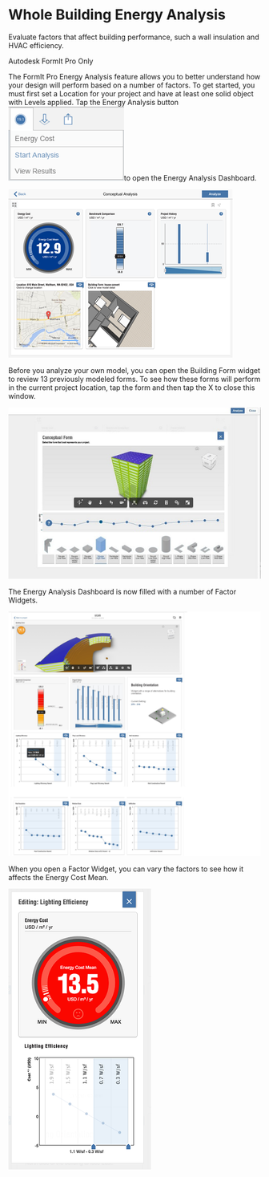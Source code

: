 # Whole Building Energy Analysis

Evaluate factors that affect building performance, such a wall insulation and HVAC efficiency.

Autodesk FormIt Pro Only

The FormIt Pro Energy Analysis feature allows you to better understand how your design will perform based on a number of factors. To get started, you must first set a Location for your project and have at least one solid object with Levels applied. Tap the Energy Analysis button ![](../.gitbook/assets/guid-4b5571df-d3b2-4693-85ff-5bed468431bb-low.png)to open the Energy Analysis Dashboard.

![](../.gitbook/assets/guid-3e4c5b8a-ecb5-4705-a0ba-876f0e53e35c-low.png)

Before you analyze your own model, you can open the Building Form widget to review 13 previously modeled forms. To see how these forms will perform in the current project location, tap the form and then tap the X to close this window.

![](../.gitbook/assets/guid-bc1697a6-5ae3-42c8-855a-253f7047657a-low.jpg)

The Energy Analysis Dashboard is now filled with a number of Factor Widgets.

![](../.gitbook/assets/guid-c96f9f10-f0ab-4f52-b6e3-94d184e5db28-low.jpg)

When you open a Factor Widget, you can vary the factors to see how it affects the Energy Cost Mean.

![](../.gitbook/assets/guid-3e6202eb-6402-4c51-877a-76363729359a-low.png)


